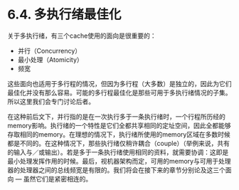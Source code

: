 # 6.4. 多执行绪最佳化

关于多执行绪，有三个cache使用的面向是很重要的：

* 并行（Concurrency）
* 最小处理（Atomicity）
* 频宽

这些面向也适用于多行程的情况，但因为多行程（大多数）是独立的，因此为它们最佳化并没有那么容易。可能的多行程最佳化是那些可用于多执行绪情况的子集。所以这里我们会专门讨论后者。

在这种前后文下，并行指的是在一次执行多于一条执行绪时，一个行程所历经的memory影响。执行绪的一个特性是它们全都共享相同的定址空间，因此全都能够存取相同的memory。在理想的情况下，执行绪所使用的memory区域在多数时候都是不同的。在这种情况下，那些执行绪仅稍许耦合（couple）（举例来说，共有的输入与／或输出）。若是多于一条执行绪使用相同的资料，就需要协调：这即是最小处理发挥作用的时候。最后，视机器架构而定，可用的memory与可用于处理器的处理器之间的总线频宽是有限的。我们将会在接下来的章节分别论及这三个面向 –– 虽然它们是紧密相连的。

